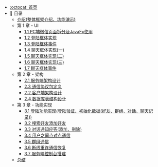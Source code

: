 * [:octocat: 首页](/README)
* :memo: 目录
    * [介绍(整体框架介绍、功能演示)](#)
    * 第 1 章 - UI
        * [1.1 PC端微信页面拆分及JavaFx使用](#)
        * [1.2 登陆框体实现](#)
        * [1.3 登陆框体事件](#)
        * [1.4 聊天框体实现(一)](#)
        * [1.5 聊天框体实现(二)](#)
        * [1.6 聊天框体实现(三)](#)
        * [1.7 聊天框体事件](#)
    * 第 2 章 - 架构
        * [2.1 服务端架构设计](#)
        * [2.3 通信协议包定义](#)
        * [2.2 客户端架构设计](#)
        * [2.4 数据库表结构设计](#)
    * 第 3 章 - 功能实现  
        * [3.1 登陆功能实现(登陆验证、初始化数据(好友、群组、对话、聊天记录))](#)
        * [3.2 搜索好友添加好友](#)
        * [3.3 对话通知应答(添加、删除)](#)
        * [3.4 用户之间点对点通信](#)
        * [3.5 群组通信](#)
        * [3.6 断线重连通信恢复](#)
        * [3.7 服务端控制台搭建](#)
    * [总结](#)